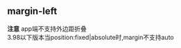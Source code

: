 ## margin-left


<!-- CSSJSON.margin-left.description -->

<!-- CSSJSON.margin-left.syntax -->

<!-- CSSJSON.margin-left.values -->

<!-- CSSJSON.margin-left.defaultValue -->

<!-- CSSJSON.margin-left.unixTags -->

**注意**
app端不支持外边距折叠  
3.98以下版本当position:fixed|absolute时,margin不支持auto

<!-- CSSJSON.margin-left.compatibility -->

<!-- CSSJSON.margin-left.reference -->
